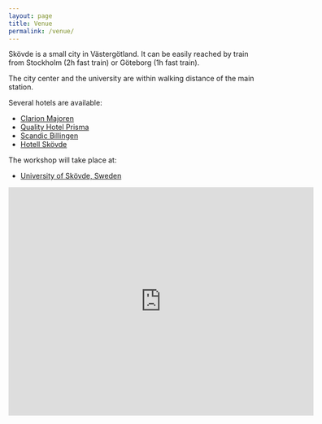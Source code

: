 ```yaml
---
layout: page
title: Venue
permalink: /venue/
---
```

 
Skövde is a small city in Västergötland. It can be easily reached by train from Stockholm (2h fast train) or Göteborg (1h fast train).

The city center and the university are within walking distance of the main station. 

Several hotels are available:
 - [Clarion Majoren](https://www.nordicchoicehotels.com/hotels/sweden/skovde/clarion-collection-hotel-majoren/)
 - [Quality Hotel Prisma](https://www.nordicchoicehotels.com/hotels/sweden/skovde/quality-hotel-prisma/) 
 - [Scandic Billingen](https://www.scandichotels.com/hotels/sweden/skovde/scandic-billingen)
 - [Hotell Skövde](http://hotellskovde.com/)
 
The workshop will take place at:
 - [University of Skövde, Sweden](http://www.his.se/en/)

<iframe
  width="600"
  height="450"
  frameborder="0" style="border:0"
  src="https://www.google.com/maps/embed/v1/place?key=AIzaSyD9GFmw18ZrdCa4sUeO6rcVpx5Gw2vszhM
    &q=The+University+of+Skövde" allowfullscreen>
</iframe>